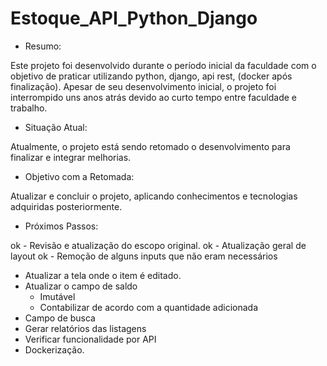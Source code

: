 # Estoque_API_Python_Django

- Resumo:

Este projeto foi desenvolvido durante o período inicial da faculdade com o objetivo de praticar utilizando python, django, api rest, (docker após finalização). Apesar de seu desenvolvimento inicial, o projeto foi interrompido uns anos atrás devido ao curto tempo entre faculdade e trabalho.


- Situação Atual:

Atualmente, o projeto está sendo retomado o desenvolvimento para finalizar e integrar melhorias.


- Objetivo com a Retomada:

Atualizar e concluir o projeto, aplicando conhecimentos e tecnologias adquiridas posteriormente.


- Próximos Passos:

ok - Revisão e atualização do escopo original.
ok - Atualização geral de layout
ok - Remoção de alguns inputs que não eram necessários
- Atualizar a tela onde o item é editado.
- Atualizar o campo de saldo
    - Imutável
    - Contabilizar de acordo com a quantidade adicionada
- Campo de busca
- Gerar relatórios das listagens 
- Verificar funcionalidade por API
- Dockerização.
